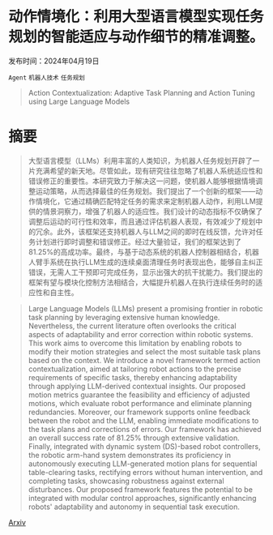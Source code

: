 # 动作情境化：利用大型语言模型实现任务规划的智能适应与动作细节的精准调整。

发布时间：2024年04月19日

`Agent` `机器人技术` `任务规划`

> Action Contextualization: Adaptive Task Planning and Action Tuning using Large Language Models

# 摘要

> 大型语言模型（LLMs）利用丰富的人类知识，为机器人任务规划开辟了一片充满希望的新天地。尽管如此，现有研究往往忽略了机器人系统适应性和错误修正的重要性。本研究致力于解决这一问题，使机器人能够根据情境调整运动策略，从而选择最佳的任务规划。我们提出了一个创新的框架——动作情境化，它通过精确匹配特定任务的需求来定制机器人动作，利用LLM提供的情景洞察力，增强了机器人的适应性。我们设计的动态指标不仅确保了调整后运动的可行性和效率，而且通过评估机器人表现，有效减少了规划中的冗余。此外，该框架还支持机器人与LLM之间的即时在线反馈，允许对任务计划进行即时调整和错误修正。经过大量验证，我们的框架达到了81.25%的高成功率。最终，与基于动态系统的机器人控制器相结合，机器人臂手系统在执行LLM生成的连续桌面清理任务时表现出色，能够自主纠正错误，无需人工干预即可完成任务，显示出强大的抗干扰能力。我们提出的框架有望与模块化控制方法相结合，大幅提升机器人在执行连续任务时的适应性和自主性。

> Large Language Models (LLMs) present a promising frontier in robotic task planning by leveraging extensive human knowledge. Nevertheless, the current literature often overlooks the critical aspects of adaptability and error correction within robotic systems. This work aims to overcome this limitation by enabling robots to modify their motion strategies and select the most suitable task plans based on the context. We introduce a novel framework termed action contextualization, aimed at tailoring robot actions to the precise requirements of specific tasks, thereby enhancing adaptability through applying LLM-derived contextual insights. Our proposed motion metrics guarantee the feasibility and efficiency of adjusted motions, which evaluate robot performance and eliminate planning redundancies. Moreover, our framework supports online feedback between the robot and the LLM, enabling immediate modifications to the task plans and corrections of errors. Our framework has achieved an overall success rate of 81.25% through extensive validation. Finally, integrated with dynamic system (DS)-based robot controllers, the robotic arm-hand system demonstrates its proficiency in autonomously executing LLM-generated motion plans for sequential table-clearing tasks, rectifying errors without human intervention, and completing tasks, showcasing robustness against external disturbances. Our proposed framework features the potential to be integrated with modular control approaches, significantly enhancing robots' adaptability and autonomy in sequential task execution.

[Arxiv](https://arxiv.org/abs/2404.13191)